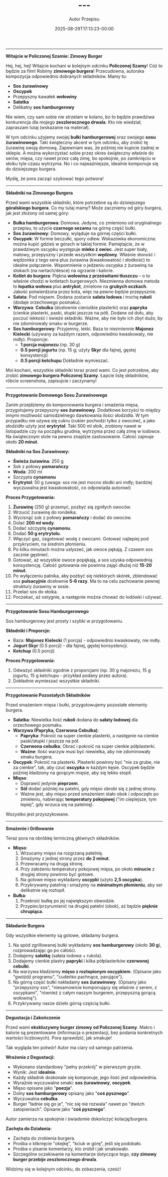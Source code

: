 ﻿---
draft: true
title: "---"
author: "Autor Przepisu"
recipe_image: images/recipe-headers/default.avif
date: 2025-08-29T17:13:23-00:00
categories: ["do-kategoryzacji"]
tags: ["draft"]
tagline: "Przepis do sformatowania"
servings: 4
prep_time: 15
cook: true
cook_time: 30
calories: 300
protein: 20
fat: 10
carbohydrate: 25
---
---

**Witajcie w Policzonej Szamie: Zimowy Burger**

Hej, hej, hej! Witajcie kochani w kolejnym odcinku **Policzonej Szamy**! Cóż to będzie za film! Robimy **zimowego burgera**! Przecudowna, autorska kompozycja odpowiednio dobranych składników. Mamy tu:
*   **Sos żurawinowy**
*   **Oscypek**
*   Przepyszny kawałek **wołowiny**
*   **Sałatka**
*   Delikatny **sos hamburgerowy**

Nie wiem, czy sam sobie nie strzelam w kolano, bo to będzie prawdziwa konkurencja dla mojego **zeszlorocznego drwala**. Kto nie wiedział, zapraszam tutaj (wskazanie na materiał).

W tym odcinku użyjemy swojej **bułki hamburgerowej** oraz swojego **sosu żurawinowego**. Taki świąteczny akcent w tym odcinku, aby zrobić tę żurawinę swoją domową. Zapewniam was, że później nie kupicie żadnej w sklepie. A można wykorzystać sobie przez okres świąteczny właśnie do serów, mięsa, czy nawet przez całą zimę, bo spokojnie, po zamknięciu w słoiku tyle czasu wytrzyma. No i co najważniejsze, idealnie komponuje się do dzisiejszego burgera.

Myślę, że pora zacząć szykować tego potwora!

---

**Składniki na Zimowego Burgera**

Przed wami wszystkie składniki, które potrzebne są do dzisiejszego **góralskiego burgera**. Co my tutaj mamy? Może zaczniemy od góry burgera, jak jest złożony od samej góry:

*   **Bułka hamburgerowa**: Domowa. Jedyne, co zmieniono od oryginalnego przepisu, to użycie **czarnego sezamu** na górną część bułki.
*   **Sos żurawinowy**: Domowy, wyląduje na górnej części bułki.
*   **Oscypek**: W formie beczułki, spory odlew. Wskazówka ekonomiczna: można kupić gdzieś w górach w takiej formie. Pamiętajcie, że w prawdziwym oscypku występuje **mleko z owiec**. Jest super biały, matowy, przepyszny i przede wszystkim **wędzony**. Właśnie słoność i wędzonka z tego sera plus żurawina (kwaskowatość i słodkość) to idealne połączenie. Wspomnienie o jedzeniu oscypka z żurawiną na stokach (na nartach/desce) na ogrzanie i kalorie.
*   **Kotlet do burgera**: Piękna **wołowina z prześwitami tłuszczu** – o to właśnie chodzi w kotletach burgerowych. Niezmienna domowa metoda to **łopatka wołowa** plus **antrykot**, zmielone na **grubych oczkach**. Jakość potwierdzona przez kota, więc na pewno będzie przepysznie.
*   **Sałata**: Pod mięsem. Dodana zostanie **sałata lodowa** i trochę **rukoli** (dodaje orzechowego posmaku).
*   **Warzywa**: **Cebulka** (dosłownie cieniutkie plasterki) oraz **papryka** (cienkie plasterki, paski, słupki jeszcze na pół). Dodane od dołu, aby poczuć lekkość i świeże składniki. Ważne, aby nie było ich zbyt dużo, by nie zdominowały smaku w burgerze.
*   **Sos hamburgerowy**: Przyjemny, lekki. Baza to niezmiennie **Majonez Kielecki** (używany za każdym razem, odpowiednio kwaskowaty, nie mdły). Proporcje:
    *   **1 porcja majonezu** (np. 30 g)
    *   **0.5 porcji jogurtu** (np. 15 g; użyty **Skyr** dla fajnej, gęstej konsystencji)
    *   **0.5 porcji ketchupu**
    Dokładnie wymieszać.

Moi kochani, wszystkie składniki teraz przed wami. Co jest potrzebne, aby zrobić **zimowego burgera Policzonej Szamy**. Łapcie listę składników, róbcie screenshota, zapisujcie i zaczynamy!

---

**Przygotowanie Domowego Sosu Żurawinowego**

Zanim przejdziemy do komponowania burgera i smażenia mięsa, przygotujemy przepyszny **sos żurawinowy**. Dodatkowe korzyści to między innymi możliwość samodzielnego dawkowania ilości słodzidła. W tym przypadku nie używa się cukru (cukier pochodzi tylko z owoców), a jako słodzidło użyty jest **erytrytol**. Taki 500 ml słoik, zrobiony nawet w listopadzie czy na początku grudnia, wytrzyma przez całą zimę w lodówce. Na świątecznym stole na pewno znajdzie zastosowanie. Całość zajmuje około **20 minut**.

**Składniki na Sos Żurawinowy:**

*   **Świeża żurawina**: 250 g
*   Sok z połowy **pomarańczy**
*   **Woda**: 200 ml
*   Szczypta **cynamonu**
*   **Erytrytol**: 50 g (uwaga: sos nie jest mocno słodki ani mdły; bardziej wyczuwalna jest kwaskowatość, co odpowiada autorowi)

**Proces Przygotowania:**

1.  **Żurawinę** (250 g) przemyć, pozbyć się zgniłych owoców.
2.  Wrzucić żurawinę do rondelka.
3.  Wycisnąć sok z połowy **pomarańczy** i dodać do owoców.
4.  Dolać **200 ml wody**.
5.  Dodać szczyptę **cynamonu**.
6.  Dodać **50 g erytrytolu**.
7.  Włączyć gaz, zagotować wodę z owocami. Gotować najlepiej pod przykryciem, na średnim płomieniu.
8.  Po kilku minutach można usłyszeć, jak owoce pękają. Z czasem sos zacznie gęstnieć.
9.  Gotować, aż wszystkie owoce popękają, a sos uzyska odpowiednią konsystencję. Całość gotowania nie powinna zająć dłużej niż **15-20 minut**.
10. Po wyłączeniu palnika, aby pozbyć się niektórych skórek, zblendować sos **pulsacyjnie** dosłownie **5-6 razy**. Ma to na celu zachowanie pewnej struktury żurawiny w sosie.
11. Przelać sos do słoika.
12. Poczekać, aż ostygnie, a następnie można chować do lodówki i używać.

---

**Przygotowanie Sosu Hamburgerowego**

Sos hamburgerowy jest prosty i szybki w przygotowaniu.

**Składniki i Proporcje:**

*   Baza: **Majonez Kielecki** (1 porcja) - odpowiednio kwaskowaty, nie mdły.
*   **Jogurt Skyr** (0.5 porcji) - dla fajnej, gęstej konsystencji.
*   **Ketchup** (0.5 porcji)

**Proces Przygotowania:**

1.  Odważyć składniki zgodnie z proporcjami (np. 30 g majonezu, 15 g jogurtu, 15 g ketchupu - przykład podany przez autora).
2.  Dokładnie wymieszać wszystkie składniki.

---

**Przygotowanie Pozostałych Składników**

Przed smażeniem mięsa i bułki, przygotowujemy pozostałe elementy burgera.

*   **Sałatka**: Niewielka ilość **rukoli** dodana do **sałaty lodowej** dla orzechowego posmaku.
*   **Warzywa (Papryka, Czerwona Cebulka)**:
    *   **Papryka**: Pokroić na super cienkie plasterki, a następnie na cienkie paski/słupki i jeszcze na pół.
    *   **Czerwona cebulka**: Obrać i pokroić na super cienkie półplasterki.
    *   **Ważne**: Ilość warzyw musi być niewielka, aby nie zdominowały smaku burgera.
*   **Oscypek**: Pokroić na plasterki. Plasterki powinny być "nie za grube, nie za cienkie", tak, aby czuć **oscypka** w każdym kęsie. Oscypek będzie później kładziony na gorącym mięsie, aby się lekko stopił.
*   **Mięso**:
    *   Doprawić jedynie **pieprzem**.
    *   **Sól** dodać później na patelni, gdy mięso obrobi się z jednej strony.
    *   Ważne jest, aby mięso przed smażeniem stało obok i odpoczęło po zmieleniu, nabierając **temperatury pokojowej** ("im cieplejsze, tym lepiej", gdy wrzuca się na patelnię).

Wszystko jest przyszykowane.

---

**Smażenie i Grillowanie**

Teraz pora na obróbkę termiczną głównych składników.

*   **Mięso**:
    1.  Wrzucamy mięso na rozgrzaną patelnię.
    2.  Smażymy z jednej strony przez **do 2 minut**.
    3.  Przewracamy na drugą stronę.
    4.  Przy założeniu temperatury pokojowej mięsa, po około **minucie** z drugiej strony powinno być gotowe.
    5.  Na gotowe mięso wykładamy **oscypki** (użyto **2,5 oscypka**).
    6.  Przykrywamy patelnię i smażymy na **minimalnym płomieniu**, aby ser delikatnie się roztopił.
*   **Bułka**:
    1.  Przekroić bułkę po jej największym obwodzie.
    2.  Przypiec/przyrumienić na drugiej patelni (obok), aż będzie **pięknie chrupiąca**.

---

**Składanie Burgera**

Gdy wszystkie elementy są gotowe, składamy burgera.

1.  Na spód zgrillowanej bułki wykładamy **sos hamburgerowy** (około **30 g**), rozprowadzając go po całości.
2.  Dodajemy **sałatkę** (sałata lodowa + rukola).
3.  Dodajemy cienkie plastry **papryki** i kilka półplasterków **czerwonej cebulki**.
4.  Na warzywa kładziemy **mięso z roztopionym oscypkiem**. (Opisane jako "gwóźdź programu", "cudeńko pachnące, parujące").
5.  Na górną część bułki nakładamy **sos żurawinowy**. (Opisany jako "przepyszny sos", "niesamowicie komponujący się właśnie z serem, z oscypkami", "również z całym naszym burgerem, przepyszną gorącą wołowiną").
6.  Przykrywamy nasze dzieło górną częścią bułki.

---

**Degustacja i Zakończenie**

Przed wami **ekskluzywny burger zimowy od Policzonej Szamy**. Makro i kalorie są prezentowane (informacja o prezentacji, bez podania konkretnych wartości liczbowych). Pora sprawdzić, jak smakuje!

Tak wygląda ten potwór! Autor ma ciary od samego patrzenia.

**Wrażenia z Degustacji:**

*   Wykonano standardowy "pełny przekrój" w pierwszym gryzie.
*   Wynik: Jest **idealnie**.
*   Każdy składnik doskonale się komponuje, jego ilość jest odpowiednia.
*   Wyraźnie wyczuwalne smaki: **sos żurawinowy**, **oscypek**.
*   Mięso opisane jako "**poezja**".
*   Dolny **sos hamburgerowy** opisany jako "**coś pysznego**".
*   Wyczuwalna **cebulka**.
*   Burger "ładnie się go je", "nic się nie rozwala" nawet po "dwóch zatopieniach". Opisane jako "**coś pysznego**".

Autor zamierza na spokojnie i świadomie dokończyć kolację/burgera.

**Zachęta do Działania:**

*   Zachęta do zrobienia burgera.
*   Prośba o kliknięcie "okejkę", "kciuk w górę", jeśli się podobało.
*   Prośba o pisanie komentarzy, kto zrobił i jak smakowało.
*   Szczególne oczekiwanie na komentarze dotyczące tego, **czy zimowy burger przebije zeszlorocznego drwala**.

Widzimy się w kolejnym odcinku, do zobaczenia, cześć!